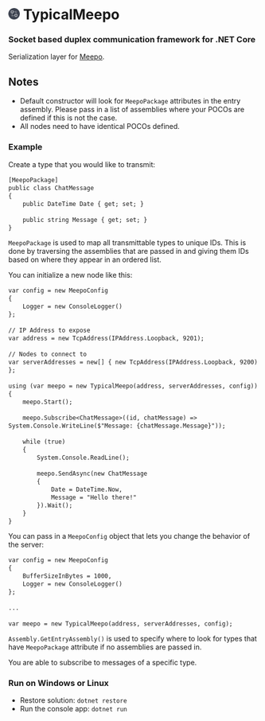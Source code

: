 # <img src ="./icon.png" width="23px" /> TypicalMeepo

### Socket based duplex communication framework for .NET Core

Serialization layer for [Meepo](https://github.com/GowenGit/Meepo).

## Notes

* Default constructor will look for `MeepoPackage` attributes in the entry assembly. Please pass in a list of assemblies where your POCOs are defined if this is not the case.
* All nodes need to have identical POCOs defined.

### Example

Create a type that you would like to transmit:

```
[MeepoPackage]
public class ChatMessage
{
    public DateTime Date { get; set; }

    public string Message { get; set; }
}
```

`MeepoPackage` is used to map all transmittable types to unique IDs. This is done by traversing the assemblies 
that are passed in and giving them IDs based on where they appear in an ordered list.

You can initialize a new node like this:

```
var config = new MeepoConfig
{
    Logger = new ConsoleLogger()
};

// IP Address to expose
var address = new TcpAddress(IPAddress.Loopback, 9201);

// Nodes to connect to
var serverAddresses = new[] { new TcpAddress(IPAddress.Loopback, 9200) };

using (var meepo = new TypicalMeepo(address, serverAddresses, config))
{
    meepo.Start();

    meepo.Subscribe<ChatMessage>((id, chatMessage) => System.Console.WriteLine($"Message: {chatMessage.Message}"));

    while (true)
    {
        System.Console.ReadLine();

        meepo.SendAsync(new ChatMessage
        {
            Date = DateTime.Now,
            Message = "Hello there!"
        }).Wait();
    }
}
```

You can pass in a `MeepoConfig` object that lets you change the behavior of the server:

```
var config = new MeepoConfig
{
    BufferSizeInBytes = 1000,
    Logger = new ConsoleLogger()
};

...

var meepo = new TypicalMeepo(address, serverAddresses, config);
```

`Assembly.GetEntryAssembly()` is used to specify where to look for types that have `MeepoPackage` attribute if no assemblies are passed in.

You are able to subscribe to messages of a specific type.

### Run on Windows or Linux

* Restore solution: `dotnet restore`
* Run the console app: `dotnet run`